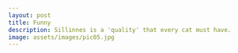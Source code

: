 ```yaml
---
layout: post
title: Funny
description: Sillinnes is a 'quality' that every cat must have.
image: assets/images/pic05.jpg
---
```


